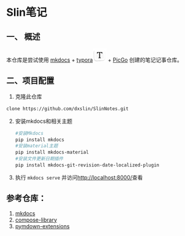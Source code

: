 # Slin笔记

## 一、 概述

本仓库是尝试使用  [mkdocs](https://www.mkdocs.org/) + [typora](https://www.typora.io/)<img src="https://raw.githubusercontent.com/dxslin/SlinNotes/main/docs/assets/img/typora-icon.png" alt="PicGo" width="36" /> + [PicGo](https://github.com/Molunerfinn/PicGo/releases) 创建的笔记记事仓库。

## 二、项目配置

1.  克隆此仓库

   ```bash
   clone https://github.com/dxslin/SlinNotes.git
   ```

2. 安装mkdocs和相关主题

   ```bash
   #安装Mkdocs
   pip install mkdocs
   #安装material主题
   pip install mkdocs-material
   #安装文件更新日期插件
   pip install mkdocs-git-revision-date-localized-plugin
   ```
   
   
   
3. 执行 `mkdocs serve` 并访问[http://localhost:8000/](http://localhost:8000/)查看





## 参考仓库：

1. [mkdocs]( https://github.com/mkdocs/mkdocs/)
2. [compose-library]( https://github.com/compose-museum/compose-library)
3. [pymdown-extensions](https://github.com/facelessuser/pymdown-extensions)

